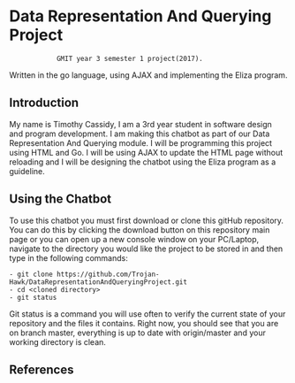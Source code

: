 # Data Representation And Querying Project

				GMIT year 3 semester 1 project(2017). 
Written in the go language, using AJAX and implementing the Eliza program.

## Introduction
My name is Timothy Cassidy, I am a 3rd year student in software design and 
program development. I am making this chatbot as part of our Data 
Representation And Querying module. I will be programming this project 
using HTML and Go. I will be using AJAX to update the HTML page without 
reloading and I will be designing the chatbot using the Eliza program as a 
guideline.
	
## Using the Chatbot
To use this chatbot you must first download or clone this gitHub repository.
You can do this by clicking the download button on this repository main page
or you can open up a new console window on your PC/Laptop, navigate to the 
directory you would like the project to be stored in and then type in the 
following commands:

	- git clone https://github.com/Trojan-Hawk/DataRepresentationAndQueryingProject.git
	- cd <cloned directory>
	- git status
	
Git status is a command you will use often to verify the current state of your 
repository and the files it contains. Right now, you should see that you are 
on branch master, everything is up to date with origin/master and your working 
directory is clean.

## References
						